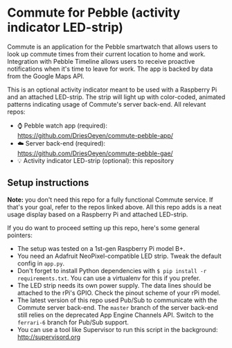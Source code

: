 # Commute for Pebble (activity indicator LED-strip)
Commute is an application for the Pebble smartwatch that allows users to look up commute times from their current location to home and work.
Integration with Pebble Timeline allows users to receive proactive notifications when it's time to leave for work.
The app is backed by data from the Google Maps API.

This is an optional activity indicator meant to be used with a Raspberry Pi and an attached LED-strip.
The strip will light up with color-coded, animated patterns indicating usage of Commute's server back-end.
All relevant repos:

- :watch: Pebble watch app (required): https://github.com/DriesOeyen/commute-pebble-app/
- :cloud: Server back-end (required): https://github.com/DriesOeyen/commute-pebble-gae/
- :bulb: Activity indicator LED-strip (optional): this repository

## Setup instructions
**Note:** you don't need this repo for a fully functional Commute service. If that's your goal, refer to the repos linked above.
All this repo adds is a neat usage display based on a Raspberry Pi and attached LED-strip.

If you do want to proceed setting up this repo, here's some general pointers:

- The setup was tested on a 1st-gen Raspberry Pi model B+.
- You need an Adafruit NeoPixel-compatible LED strip. Tweak the default config in `app.py`.
- Don't forget to install Python dependencies with `$ pip install -r requirements.txt`. You can use a virtualenv for this if you prefer.
- The LED strip needs its own power supply. The data lines should be attached to the rPi's GPIO. Check the pinout scheme of your rPi model.
- The latest version of this repo used Pub/Sub to communicate with the Commute server back-end. The `master` branch of the server back-end still relies on the deprecated App Engine Channels API. Switch to the `ferrari-6` branch for Pub/Sub support.
- You can use a tool like Supervisor to run this script in the background: http://supervisord.org
